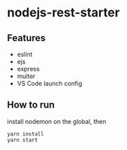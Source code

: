 # nodejs-rest-starter

## Features

- eslint
- ejs
- express
- multer
- VS Code launch config

## How to run

install nodemon on the global, then

```
yarn install
yarn start
```
